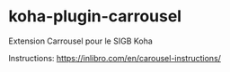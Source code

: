 # koha-plugin-carrousel
Extension Carrousel pour le SIGB Koha

Instructions: https://inlibro.com/en/carousel-instructions/
